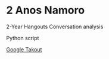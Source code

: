 # 2 Anos Namoro
2-Year Hangouts Conversation analysis

Python script 

[Google Takout](https://takeout.google.com/settings/takeout)

